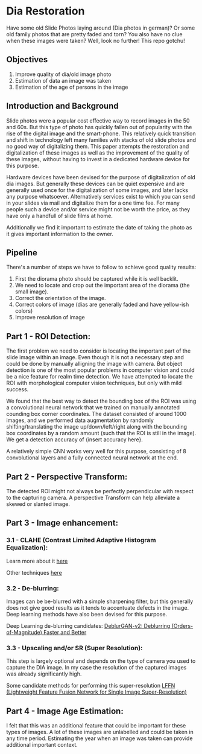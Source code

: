 # Dia Restoration

Have some old Slide Photos laying around (Dia photos in german)? Or some old family photos that are pretty faded and torn? You also have no clue when these images were taken? Well, look no further! This repo gotchu!

## Objectives

1. Improve quality of dia/old image photo
2. Estimation of data an image was taken
3. Estimation of the age of persons in the image

## Introduction and Background

Slide photos were a popular cost effective way to record images in the 50 and 60s. But this type of photo has quickly fallen out of popularity with the rise of the digital image and the smart-phone. This relatively quick transition and shift in technology left many families with stacks of old slide photos and no good way of digitalizing them.
This paper attempts the restoration and digitalization of these images as well as the improvement of the quality of these images, without having to invest in a dedicated hardware device for this purpose.

Hardware devices have been devised for the purpose of digitalization of old dia images. But generally these devices can be quiet expensive and are generally used once for the digitalization of some images, and later lacks any purpose whatsoever. Alternatively services exist to which you can send in your slides via mail and digitalize them for a one time fee. For many people such a device and/or service might not be worth the price, as they have only a handfull of slide films at home.

Additionally we find it important to estimate the date of taking the photo as it gives important information to the owner.

## Pipeline

There's a number of steps we have to follow to achieve good quality results:

1. First the diorama photo should be captured while it is well backlit.
2. We need to locate and crop out the important area of the diorama (the small image).
3. Correct the orientation of the image.
3. Correct colors of image (dias are generally faded and have yellow-ish colors)
4. Improve resolution of image

## Part 1 - ROI Detection:

The first problem we need to consider is locating the important part of the slide image within an image. Even though it is not a necessary step and could be done by manually alligning the image with camera. But object detection is one of the most popular problems in computer vision and could be a nice feature for realm time detection. We have attempted to locate the ROI with morphological computer vision techniques, but only with mild success.

We found that the best way to detect the bounding box of the ROI was using a convolutional neural network that we trained on manually annotated counding box corner coordinates. The dataset consisted of around 1000 images, and we performed data augmentation by randomly shifting/translating the image up/down/left/right along with the bounding box coordinates by a random amount (such that the ROI is still in the image). We get a detection accuracy of {insert accuracy here}.

A relatively simple CNN works very well for this purpose, consisting of 8 convolutional layers and a fully connected neural network at the end.

## Part 2 - Perspective Transform:

The detected ROI might not always be perfectly perpendicular with respect to the capturing camera. A perspective Transform can help alleviate a skewed or slanted image.

## Part 3 - Image enhancement:

### 3.1 - CLAHE (Contrast Limited Adaptive Histogram Equalization):

Learn more about it [here](https://opencv-python-tutroals.readthedocs.io/en/latest/py_tutorials/py_imgproc/py_histograms/py_histogram_equalization/py_histogram_equalization.html)

Other techniques [here](https://stackoverflow.com/questions/56905592/automatic-contrast-and-brightness-adjustment-of-a-color-photo-of-a-sheet-of-pape) 

### 3.2 - De-blurring:

Images can be be-blurred with a simple sharpening filter, but this generally does not give good results as it tends to accentuate defects in the image. Deep learning methods have also been devised for this purpose.

Deep Learning de-blurring candidates: [DeblurGAN-v2: Deblurring (Orders-of-Magnitude) Faster and Better](https://github.com/TAMU-VITA/DeblurGANv2)

### 3.3 - Upscaling and/or SR (Super Resolution):

This step is largely optional and depends on the type of camera you used to capture the DIA image. In my case the resolution of the captured images was already significantly high.

Some candidate methods for performing this super-resolution [LFFN (Lightweight Feature Fusion Network for Single Image Super-Resolution)](https://github.com/qibao77/LFFN)

## Part 4 - Image Age Estimation:

I felt that this was an additional feature that could be important for these types of images. A lot of these images are unlabelled and could be taken in any time period. Estimating the year when an image was taken can provide additional important context.
